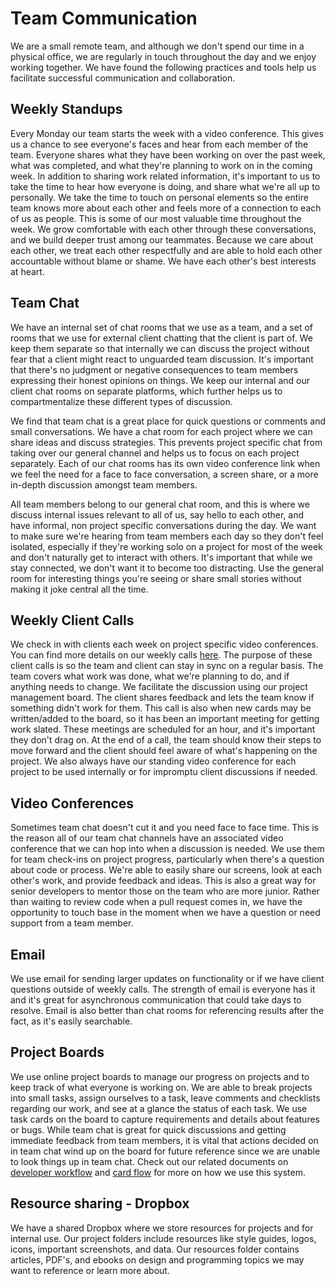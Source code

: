 # Team Communication

We are a small remote team, and although we don't spend our time in a physical office, we are regularly in touch throughout the day and we enjoy working together. We have found the following practices and tools help us facilitate successful communication and collaboration.

## Weekly Standups

Every Monday our team starts the week with a video conference. This gives us a chance to see everyone's faces and hear from each member of the team. Everyone shares what they have been working on over the past week, what was completed, and what they're planning to work on in the coming week. In addition to sharing work related information, it's important to us to take the time to hear how everyone is doing, and share what we're all up to personally. We take the time to touch on personal elements so the entire team knows more about each other and feels more of a connection to each of us as people. This is some of our most valuable time throughout the week. We grow comfortable with each other through these conversations, and we build deeper trust among our teammates. Because we care about each other, we treat each other respectfully and are able to hold each other accountable without blame or shame. We have each other's best interests at heart.

## Team Chat

We have an internal set of chat rooms that we use as a team, and a set of rooms that we use for external client chatting that the client is part of. We keep them separate so that internally we can discuss the project without fear that a client might react to unguarded team discussion. It's important that there's no judgment or negative consequences to team members expressing their honest opinions on things. We keep our internal and our client chat rooms on separate platforms, which further helps us to compartmentalize these different types of discussion.

We find that team chat is a great place for quick questions or comments and small conversations. We have a chat room for each project where we can share ideas and discuss strategies. This prevents project specific chat from taking over our general channel and helps us to focus on each project separately. Each of our chat rooms has its own video conference link when we feel the need for a face to face conversation, a screen share, or a more in-depth discussion amongst team members.

All team members belong to our general chat room, and this is where we discuss internal issues relevant to all of us, say hello to each other, and have informal, non project specific conversations during the day. We want to make sure we're hearing from team members each day so they don't feel isolated, especially if they're working solo on a project for most of the week and don't naturally get to interact with others. It's important that while we stay connected, we don't want it to become too distracting. Use the general room for interesting things you're seeing or share small stories without making it joke central all the time.

## Weekly Client Calls

We check in with clients each week on project specific video conferences. You can find more details on our weekly calls [here](/client-communication.md).  The purpose of these client calls is so the team and client can stay in sync on a regular basis. The team covers what work was done, what we're planning to do, and if anything needs to change. We facilitate the discussion using our project management board. The client shares feedback and lets the team know if something didn't work for them. This call is also when new cards may be written/added to the board, so it has been an important meeting for getting work slated. These meetings are scheduled for an hour, and it's important they don't drag on. At the end of a call, the team should know their steps to move forward and the client should feel aware of what's happening on the project. We also always have our standing video conference for each project to be used internally or for impromptu client discussions if needed.

## Video Conferences

Sometimes team chat doesn't cut it and you need face to face time. This is the reason all of our team chat channels have an associated video conference that we can hop into when a discussion is needed. We use them for team check-ins on project progress, particularly when there's a question about code or process. We're able to easily share our screens, look at each other's work, and provide feedback and ideas. This is also a great way for senior developers to mentor those on the team who are more junior. Rather than waiting to review code when a pull request comes in, we have the opportunity to touch base in the moment when we have a question or need support from a team member.

## Email

We use email for sending larger updates on functionality or if we have client questions outside of weekly calls. The strength of email is everyone has it and it's great for asynchronous communication that could take days to resolve. Email is also better than chat rooms for referencing results after the fact, as it's easily searchable.

## Project Boards

We use online project boards to manage our progress on projects and to keep track of what everyone is working on. We are able to break projects into small tasks, assign ourselves to a task, leave comments and checklists regarding our work, and see at a glance the status of each task. We use task cards on the board to capture requirements and details about features or bugs. While team chat is great for quick discussions and getting immediate feedback from team members, it is vital that actions decided on in team chat wind up on the board for future reference since we are unable to look things up in team chat. Check out our related documents on [developer workflow](/developer-workflow.md) and [card flow](/card-flow.md) for more on how we use this system.

## Resource sharing - Dropbox

We have a shared Dropbox where we store resources for projects and for internal use. Our project folders include resources like style guides, logos, icons, important screenshots, and data. Our resources folder contains articles, PDF's, and ebooks on design and programming topics we may want to reference or learn more about.
